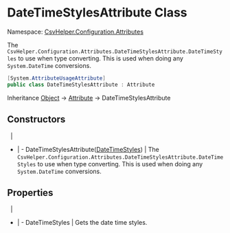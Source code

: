 # DateTimeStylesAttribute Class

Namespace: [CsvHelper.Configuration.Attributes](/api/CsvHelper.Configuration.Attributes)

The ``CsvHelper.Configuration.Attributes.DateTimeStylesAttribute.DateTimeStyles`` to use when type converting. This is used when doing any ``System.DateTime`` conversions.

```cs
[System.AttributeUsageAttribute]
public class DateTimeStylesAttribute : Attribute
```

Inheritance [Object](https://docs.microsoft.com/en-us/dotnet/api/system.object) -> [Attribute](https://docs.microsoft.com/en-us/dotnet/api/system.attribute) -> DateTimeStylesAttribute

## Constructors
&nbsp; | &nbsp;
- | -
DateTimeStylesAttribute([DateTimeStyles](https://docs.microsoft.com/en-us/dotnet/api/system.globalization.datetimestyles)) | The ``CsvHelper.Configuration.Attributes.DateTimeStylesAttribute.DateTimeStyles`` to use when type converting. This is used when doing any ``System.DateTime`` conversions.

## Properties
&nbsp; | &nbsp;
- | -
DateTimeStyles | Gets the date time styles.
